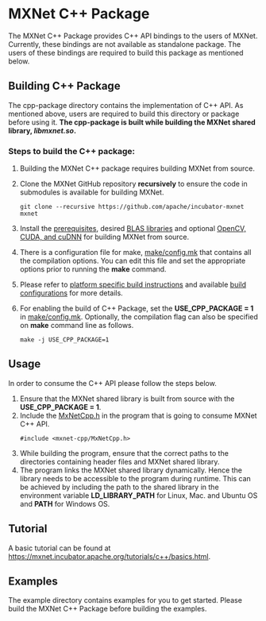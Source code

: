 <!---
  Licensed to the Apache Software Foundation (ASF) under one
  or more contributor license agreements.  See the NOTICE file
  distributed with this work for additional information
  regarding copyright ownership.  The ASF licenses this file
  to you under the Apache License, Version 2.0 (the
  "License"); you may not use this file except in compliance
  with the License.  You may obtain a copy of the License at

    http://www.apache.org/licenses/LICENSE-2.0

  Unless required by applicable law or agreed to in writing,
  software distributed under the License is distributed on an
  "AS IS" BASIS, WITHOUT WARRANTIES OR CONDITIONS OF ANY
  KIND, either express or implied.  See the License for the
  specific language governing permissions and limitations
  under the License.
-->

# MXNet C++ Package

The MXNet C++ Package provides C++ API bindings to the users of MXNet.  Currently, these bindings are not available as standalone package.
The users of these bindings are required to build this package as mentioned below.

## Building C++ Package

The cpp-package directory contains the implementation of C++ API. As mentioned above, users are required to build this directory or package before using it.
**The cpp-package is built while building the MXNet shared library, *libmxnet.so*.**

### Steps to build the C++ package:
1.  Building the MXNet C++ package requires building MXNet from source.
2.  Clone the MXNet GitHub repository **recursively** to ensure the code in submodules is available for building MXNet.
	```
	git clone --recursive https://github.com/apache/incubator-mxnet mxnet
	```

3.  Install the [prerequisites](<https://mxnet.incubator.apache.org/install/build_from_source#prerequisites>), desired [BLAS libraries](<https://mxnet.incubator.apache.org/install/build_from_source#blas-library>) and optional [OpenCV, CUDA, and cuDNN](<https://mxnet.incubator.apache.org/install/build_from_source#optional>) for building MXNet from source.
4.  There is a configuration file for make, [make/config.mk](<https://github.com/apache/incubator-mxnet/blob/master/make/config.mk>) that contains all the compilation options. You can edit this file and set the appropriate options prior to running the **make** command.
5.  Please refer to  [platform specific build instructions](<https://mxnet.incubator.apache.org/install/build_from_source#build-instructions-by-operating-system>) and available [build configurations](https://mxnet.incubator.apache.org/install/build_from_source#build-configurations) for more details.
5.  For enabling the build of C++ Package, set the **USE\_CPP\_PACKAGE = 1** in [make/config.mk](<https://github.com/apache/incubator-mxnet/blob/master/make/config.mk>). Optionally, the compilation flag can also be specified on **make** command line as follows.
	```
	make -j USE_CPP_PACKAGE=1
	```

## Usage

In order to consume the C++ API please follow the steps below.

1. Ensure that the MXNet shared library is built from source with the **USE\_CPP\_PACKAGE = 1**.
2. Include the [MxNetCpp.h](<https://github.com/apache/incubator-mxnet/blob/master/cpp-package/include/mxnet-cpp/MxNetCpp.h>) in the program that is going to consume MXNet C++ API.
	```
	#include <mxnet-cpp/MxNetCpp.h>
	```
3. While building the program, ensure that the correct paths to the directories containing header files and MXNet shared library.
4. The program links the MXNet shared library dynamically. Hence the library needs to be accessible to the program during runtime. This can be achieved by including the path to the shared library in the environment variable  **LD\_LIBRARY\_PATH** for Linux, Mac. and Ubuntu OS and **PATH** for Windows OS.


## Tutorial

A basic tutorial can be found at <https://mxnet.incubator.apache.org/tutorials/c++/basics.html>.

## Examples

The example directory contains examples for you to get started. Please build the MXNet C++ Package before building the examples.
